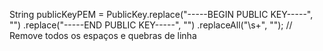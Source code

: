 String publicKeyPEM = PublicKey.replace("-----BEGIN PUBLIC KEY-----", "")
                                      .replace("-----END PUBLIC KEY-----", "")
                                      .replaceAll("\\s+", "");  // Remove todos os espaços e quebras de linha
